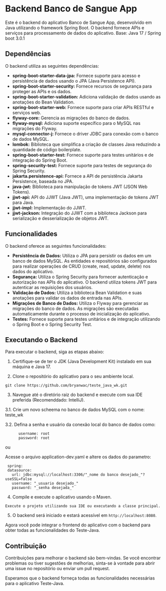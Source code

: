 # Backend Banco de Sangue App

Este é o backend do aplicativo Banco de Sangue App, desenvolvido em Java utilizando o framework Spring Boot. O backend fornece APIs e serviços para processamento de dados do aplicativo.
Base: Java 17 / Spring boot 3.0.1
## Dependências

O backend utiliza as seguintes dependências:

- **spring-boot-starter-data-jpa:** Fornece suporte para acesso e persistência de dados usando o JPA (Java Persistence API).
- **spring-boot-starter-security:** Fornece recursos de segurança para proteger as APIs e os dados.
- **spring-boot-starter-validation:** Adiciona validação de dados usando as anotações do Bean Validation.
- **spring-boot-starter-web:** Fornece suporte para criar APIs RESTful e serviços web.
- **flyway-core:** Gerencia as migrações do banco de dados.
- **flyway-mysql:** Adiciona suporte específico para o MySQL nas migrações do Flyway.
- **mysql-connector-j:** Fornece o driver JDBC para conexão com o banco de dados MySQL.
- **lombok:** Biblioteca que simplifica a criação de classes Java reduzindo a quantidade de código boilerplate.
- **spring-boot-starter-test:** Fornece suporte para testes unitários e de integração do Spring Boot.
- **spring-security-test:** Fornece suporte para testes de segurança do Spring Security.
- **jakarta.persistence-api:** Fornece a API de persistência Jakarta Persistence, baseada no JPA.
- **java-jwt:** Biblioteca para manipulação de tokens JWT (JSON Web Tokens).
- **jjwt-api:** API do JJWT (Java JWT), uma implementação de tokens JWT para Java.
- **jjwt-impl:** Implementação do JJWT.
- **jjwt-jackson:** Integração do JJWT com a biblioteca Jackson para serialização e desserialização de objetos JWT.

## Funcionalidades

O backend oferece as seguintes funcionalidades:

- **Persistência de Dados:** Utiliza o JPA para persistir os dados em um banco de dados MySQL. As entidades e repositórios são configurados para realizar operações de CRUD (create, read, update, delete) nos dados do aplicativo.
- **Segurança:** Utiliza o Spring Security para fornecer autenticação e autorização nas APIs do aplicativo. O backend utiliza tokens JWT para autenticar as requisições dos usuários.
- **Validação de Dados:** Utiliza a biblioteca Bean Validation e suas anotações para validar os dados de entrada nas APIs.
- **Migrações de Banco de Dados:** Utiliza o Flyway para gerenciar as migrações do banco de dados. As migrações são executadas automaticamente durante o processo de inicialização do aplicativo.
- **Testes:** Fornece suporte para testes unitários e de integração utilizando o Spring Boot e o Spring Security Test.

## Executando o Backend

Para executar o backend, siga as etapas abaixo:

1. Certifique-se de ter o JDK (Java Development Kit) instalado em sua máquina e Java 17.

2. Clone o repositório do aplicativo para o seu ambiente local.

```shell
git clone https://github.com/bryanwac/teste_java_wk.git
```

3. Navegue até o diretório raiz do backend e execute com sua IDE preferida (Recomenddado: IntelliJ).

3.1. Crie um novo scheema no banco de dados MySQL com o nome: teste_wk

3.2. Defina a senha e usuário da conexão local do banco de dados como: 
```shell
      username: root
      password: root
```
ou

Acesse o arquivo application-dev.yaml e altere os dados do parametro:
 
 ```shell
  spring:
  datasource:
    url: jdbc:mysql://localhost:3306/"_nome do banco desejado_"?useSSL=false
    username: "_usuario desejado_"
    password: "_senha desejada_"
 ```


4. Compile e execute o aplicativo usando o Maven.

```shell
Execute o projeto utilizando sua IDE ou executando a classe principal.

```

5. O backend será iniciado e estará acessível em `http://localhost:8080`.

Agora você pode integrar o frontend do aplicativo com o backend para obter todas as funcionalidades do Teste-Java.

## Contribuição

Contribuições para melhorar o backend são bem-vindas. Se você encontrar problemas ou tiver sugestões de melhorias, sinta-se à vontade para abrir uma issue no repositório ou enviar um pull request.

Esperamos que o backend forneça todas as funcionalidades necessárias para o aplicativo Teste-Java.
